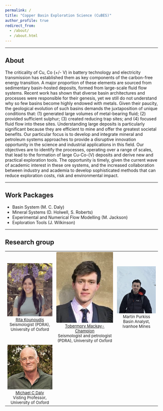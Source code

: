 ```yaml
---
permalink: /
title: "Copper Basin Exploration Science (CuBES)"
author_profile: true
redirect_from: 
  - /about/
  - /about.html
---
```


---
## About
The criticality of Cu, Co (+/- V) in battery technology and electricity transmission has established them as key components of the carbon-free energy transition. A major proportion of these elements are sourced from sedimentary basin-hosted deposits, formed from large-scale fluid flow systems. Recent work has shown that diverse basin architectures and processes were responsible for their genesis, yet we still do not understand why so few basins become highly endowed with metals. Given their paucity, the geological evolution of such basins demands the juxtaposition of unique conditions that: (1) generated large volumes of metal-bearing fluid; (2) provided sufficient sulphur; (3) created reducing trap sites; and (4) focused fluid flow into these sites. Understanding large deposits is particularly significant because they are efficient to mine and offer the greatest societal benefits.
Our particular focus is to develop and integrate mineral and petroleum systems approaches to provide a disruptive innovation opportunity in the science and industrial applications in this field. Our objectives are to identify the processes, operating over a range of scales, that lead to the formation of large Cu-Co-(V) deposits and derive new and practical exploration tools. The opportunity is timely, given the current wave of academic interest in these ore systems, and the increased collaboration between industry and academia to develop sophisticated methods that can reduce exploration costs, risk and environmental impact.

---
## Work Packages
- Basin System (M. C. Daly)
- Mineral Systems (D. Holwell, S. Roberts)
- Experimental and Numerical Flow Modelling (M. Jackson)
- Exploration Tools (J. Wilkinson)

---
## Research group
<table style="width:100%; text-align:center; font-size: 95%;">
  <tr>
    <td>
      <img width="256" src="images/profiles/ritaK.png"><br>
      <a href="https://rita-seismo.github.io">Rita Kounoudis</a><br>
      Seismologist (PDRA), University of Oxford
    </td>
    <td>
      <img width="256" src="images/profiles/tmc.png"><br>
      <a href="https://tmackay-champion.github.io">Tobermory Mackay-Champion</a><br>
      Seismologist and petrologist (PDRA), University of Oxford
    </td>
    <td>
      <img width="256" src="images/profiles/MartinP.jpg"><br>
      Martin Purkiss<br>
      Basin Analyst, Ivanhoe Mines
    </td>
  </tr>
  <tr>
    <td>
      <img width="256" src="images/profiles/MDaly.png"><br>
      <a href="https://michaelcdaly.weebly.com/">Michael C Daly</a><br>
      Visting Professor, University of Oxford
    </td>
  </tr>
</table>


